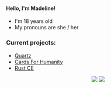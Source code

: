 #### Hello, I'm Madeline!

- I'm 18 years old
- My pronouns are she / her


### Current projects: 
  - [Quartz](https://github.com/rusty-quartz/quartz)
  - [Cards For Humanity](https://github.com/Cassy343/cards-for-humanity)
  - [Rust CE](https://github.com/maddymakesgames/rust-ce)

<p align="center">
  <img src="https://github-readme-stats.vercel.app/api?username=maddymakesgames&count_private=true&show_icons=true&bg_color=262922&title_color=7cf221&text_color=f9f3d8&icon_color=00ddf0&locale=en">
  <img src="https://github-readme-stats.vercel.app/api/top-langs/?username=maddymakesgames&layout=compact&bg_color=262922&title_color=7cf221&text_color=f9f3d8&icon_color=00ddf0&locale=en">
</p>
